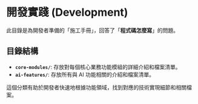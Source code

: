 # 開發實踐 (Development)

此目錄是為開發者準備的「施工手冊」，回答了「**程式碼怎麼寫**」的問題。

## 目錄結構

- **`core-modules/`**: 存放對每個核心業務功能模組的詳細介紹和檔案清單。
- **`ai-features/`**: 存放所有與 AI 功能相關的介紹和檔案清單。

這個分類有助於開發者快速地根據功能領域，找到對應的技術實現細節和相關檔案。
